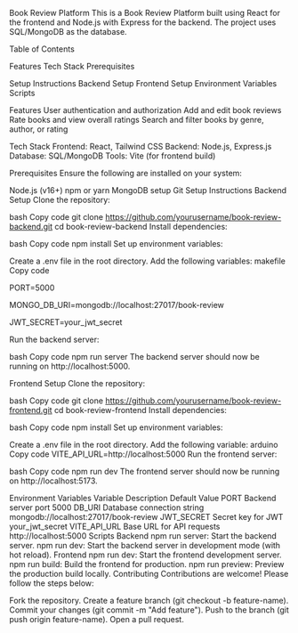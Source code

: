 Book Review Platform
This is a Book Review Platform built using React for the frontend and Node.js with Express for the backend. The project uses SQL/MongoDB as the database.

Table of Contents

Features
Tech Stack
Prerequisites


Setup Instructions
Backend Setup
Frontend Setup
Environment Variables
Scripts

Features
User authentication and authorization
Add and edit book reviews
Rate books and view overall ratings
Search and filter books by genre, author, or rating

Tech Stack
Frontend: React, Tailwind CSS
Backend: Node.js, Express.js
Database: SQL/MongoDB
Tools: Vite (for frontend build)


Prerequisites
Ensure the following are installed on your system:

Node.js (v16+)
npm or yarn
MongoDB setup
Git
Setup Instructions
Backend Setup
Clone the repository:

bash
Copy code
git clone https://github.com/yourusername/book-review-backend.git
cd book-review-backend
Install dependencies:

bash
Copy code
npm install
Set up environment variables:

Create a .env file in the root directory.
Add the following variables:
makefile
Copy code

PORT=5000

MONGO_DB_URI=mongodb://localhost:27017/book-review

JWT_SECRET=your_jwt_secret

Run the backend server:

bash
Copy code
npm run server
The backend server should now be running on http://localhost:5000.

Frontend Setup
Clone the repository:

bash
Copy code
git clone https://github.com/yourusername/book-review-frontend.git
cd book-review-frontend
Install dependencies:

bash
Copy code
npm install
Set up environment variables:

Create a .env file in the root directory.
Add the following variable:
arduino
Copy code
VITE_API_URL=http://localhost:5000
Run the frontend server:

bash
Copy code
npm run dev
The frontend server should now be running on http://localhost:5173.

Environment Variables
Variable	Description	Default Value
PORT	Backend server port	5000
DB_URI	Database connection string	mongodb://localhost:27017/book-review
JWT_SECRET	Secret key for JWT	your_jwt_secret
VITE_API_URL	Base URL for API requests	http://localhost:5000
Scripts
Backend
npm run server: Start the backend server.
npm run dev: Start the backend server in development mode (with hot reload).
Frontend
npm run dev: Start the frontend development server.
npm run build: Build the frontend for production.
npm run preview: Preview the production build locally.
Contributing
Contributions are welcome! Please follow the steps below:

Fork the repository.
Create a feature branch (git checkout -b feature-name).
Commit your changes (git commit -m "Add feature").
Push to the branch (git push origin feature-name).
Open a pull request.

